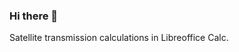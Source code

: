 ### Hi there 👋
Satellite transmission calculations in Libreoffice Calc.
<!--
**Satlinker/Satlinker** is a ✨ _special_ ✨ repository because its `README.md` (this file) appears on your GitHub profile.
<p><math display="block" xmlns="http://www.w3.org/1998/Math/MathML"> <semantics> <mrow> <mrow> <msub> <mi mathvariant="normal">η</mi> <mi>a</mi> </msub> <mo stretchy="false">=</mo> <mfrac> <mrow> <mtext>effective area</mtext> <mspace width="0.5em"></mspace> <msub> <mi>A</mi> <mi>e</mi> </msub> </mrow> <mrow> <mtext>physical aperture area</mtext> <mspace width="0.5em"></mspace> <mi>A</mi> </mrow> </mfrac> </mrow> <mspace width="2em"></mspace> <mtext>with</mtext> <mspace width="0.5em"></mspace> <mrow> <msub> <mi>A</mi> <mi>e</mi> </msub> <mo stretchy="false">=</mo> <mfrac> <mrow> <mtext>terminal power</mtext> <mspace width="0.5em"></mspace> <mrow> <mo fence="true" stretchy="false">[</mo> <mrow> <mi>W</mi> </mrow> <mo fence="true" stretchy="false">]</mo> </mrow> </mrow> <mrow> <mtext>overall power density</mtext> <mspace width="0.5em"></mspace> <mrow> <mo fence="true" stretchy="false">[</mo> <mrow> <mrow> <mi>W</mi> <mo stretchy="false">/</mo> <msup> <mi>m</mi> <mn>2</mn> </msup> </mrow> </mrow> <mo fence="true" stretchy="false">]</mo> </mrow> </mrow> </mfrac> </mrow> </mrow> <annotation encoding="StarMath 5.0">%eta_{a} = {"effective area" `A_{e}} over {"physical aperture area" `A} ~"with" `A_{e} = {"terminal power" `[W]} over {"overall power density" `[W/m^{2}]}</annotation> </semantics> </math></p>
Here are some ideas to get you started:

- 🔭 I’m currently working on ...
- 🌱 I’m currently learning ...
- 👯 I’m looking to collaborate on ...
- 🤔 I’m looking for help with ...
- 💬 Ask me about ...
- 📫 How to reach me: ...
- 😄 Pronouns: ...
- ⚡ Fun fact: ...
-->
